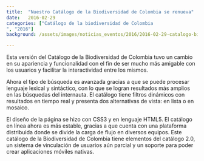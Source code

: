 ```yaml
---
title:  "Nuestro Catálogo de la Biodiversidad de Colombia se renueva"
date:   2016-02-29
categories: ["Catálogo de la biodiversidad de Colombia
", "2016"]
background: /assets/images/noticias_eventos/2016/2016-02-29-catalogo-biodiversidad-colombia-se-renueva.png

---
```

Esta versión del Catálogo de la Biodiversidad de Colombia tuvo un cambio en su apariencia y funcionalidad con el fin de ser mucho más amigable con los usuarios y facilitar la interactividad entre los mismos.

Ahora el tipo de búsqueda es avanzada gracias a que se puede procesar lenguaje lexical y sintáctico, con lo que se logran resultados más amplios en las búsquedas del internauta. El catálogo tiene filtros dinámicos con resultados en tiempo real y presenta dos alternativas de vista: en lista o en mosaico.

El diseño de la página se hizo con CSS3 y en lenguaje HTML5. El catálogo en línea ahora es más estable, gracias a que cuenta con una plataforma distribuida donde se divide la carga de flujo en diversos equipos.
Este catálogo de la Biodiversidad de Colombia tiene elementos del catálogo 2.0, un sistema de vinculación de usuarios aún parcial y un soporte para poder crear aplicaciones móviles nativas.
